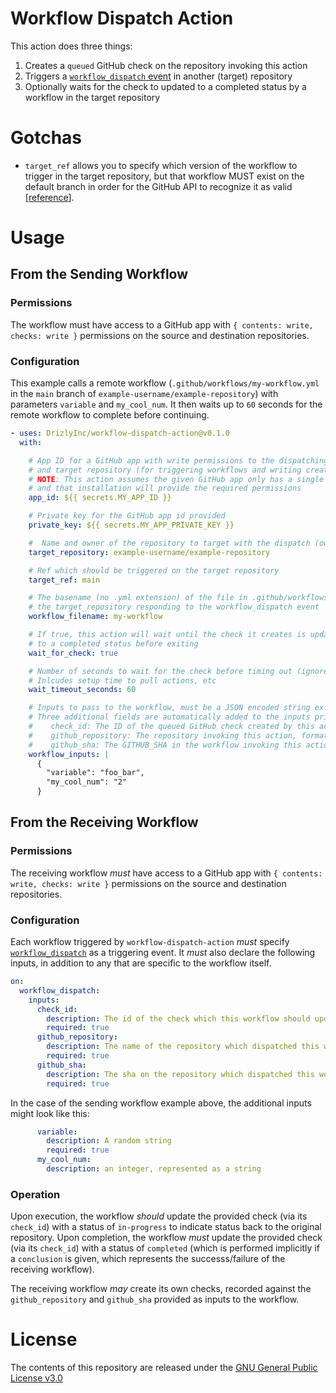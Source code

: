 # Workflow Dispatch Action

This action does three things:
1. Creates a `queued` GitHub check on the repository invoking this action
2. Triggers a [`workflow_dispatch` event](https://docs.github.com/en/actions/reference/events-that-trigger-workflows#workflow_dispatch) in another (target) repository
3. Optionally waits for the check to updated to a completed status by a workflow in the target repository

# Gotchas

* `target_ref` allows you to specify which version of the workflow to trigger in the target repository, but that workflow MUST exist on the default branch in order for the GitHub API to recognize it as valid [[reference](https://docs.github.com/en/actions/managing-workflow-runs/manually-running-a-workflow#configuring-a-workflow-to-run-manually)].

# Usage

## From the Sending Workflow

### Permissions

The workflow must have access to a GitHub app with `{ contents: write, checks: write }` permissions on the source and destination repositories.


### Configuration

This example calls a remote workflow (`.github/workflows/my-workflow.yml` in the `main` branch of `example-username/example-repository`) with parameters `variable` and `my_cool_num`.  It then waits up to `60` seconds for the remote workflow to complete before continuing.

```yaml
- uses: DrizlyInc/workflow-dispatch-action@v0.1.0
  with:

    # App ID for a GitHub app with write permissions to the dispatching repository
    # and target repository (for triggering workflows and writing creating checks)
    # NOTE: This action assumes the given GitHub app only has a single installation
    # and that installation will provide the required permissions
    app_id: ${{ secrets.MY_APP_ID }}

    # Private key for the GitHub app id provided
    private_key: ${{ secrets.MY_APP_PRIVATE_KEY }}

    #  Name and owner of the repository to target with the dispatch (owner/repo-name)
    target_repository: example-username/example-repository

    # Ref which should be triggered on the target repository
    target_ref: main

    # The basename (no .yml extension) of the file in .github/workflows/ of
    # the target_repository responding to the workflow_dispatch event
    workflow_filename: my-workflow

    # If true, this action will wait until the check it creates is updated
    # to a completed status before exiting
    wait_for_check: true

    # Number of seconds to wait for the check before timing out (ignored if wait_for_check is false).
    # Inlcudes setup time to pull actions, etc
    wait_timeout_seconds: 60

    # Inputs to pass to the workflow, must be a JSON encoded string ex. '{ "myinput":"myvalue" }'
    # Three additional fields are automatically added to the inputs prior to dispatching:
    #    check_id: The ID of the queued GitHub check created by this action
    #    github_repository: The repository invoking this action, formatted as "<owner>/<repository-name>"
    #    github_sha: The GITHUB_SHA in the workflow invoking this action
    workflow_inputs: |
      {
        "variable": "foo_bar",
        "my_cool_num": "2"
      }
```

## From the Receiving Workflow

### Permissions

The receiving workflow _must_ have access to a GitHub app with `{ contents: write, checks: write }` permissions on the source and destination repositories.


### Configuration 

Each workflow triggered by `workflow-dispatch-action` _must_ specify [`workflow_dispatch`](https://docs.github.com/en/actions/reference/events-that-trigger-workflows#workflow_dispatch) as a triggering event.  It _must_ also declare the following inputs, in addition to any that are specific to the workflow itself.

```yaml
on:
  workflow_dispatch:
    inputs:
      check_id:
        description: The id of the check which this workflow should update
        required: true
      github_repository:
        description: The name of the repository which dispatched this workflow
        required: true
      github_sha:
        description: The sha on the repository which dispatched this workflow where the check is
        required: true     
```

In the case of the sending workflow example above, the additional inputs might look like this: 

```yaml
      variable:
        description: A random string
        required: true
      my_cool_num:
        description: an integer, represented as a string
```

### Operation

Upon execution, the workflow _should_ update the provided check (via its `check_id`) with a status of `in-progress` to indicate status back to the original repository.  Upon completion, the workflow _must_ update the provided check (via its `check_id`) with a status of `completed` (which is performed implicitly if a `conclusion` is given, which represents the successs/failure of the receiving workflow).

The receiving workflow _may_ create its own checks, recorded against the `github_repository` and `github_sha` provided as inputs to the workflow.


# License

The contents of this repository are released under the [GNU General Public License v3.0](LICENSE)
